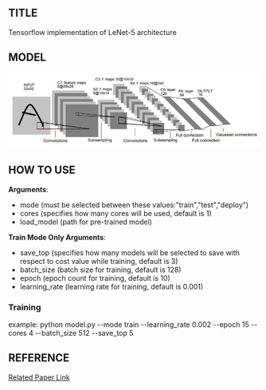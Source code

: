 ## TITLE 
Tensorflow implementation of LeNet-5 architecture

## MODEL
![Model](LeNet-5.jpg)

## HOW TO USE
**Arguments**:
- mode              (must be selected between these values:"train","test","deploy")
- cores             (specifies how many cores will be used, default is 1)
- load_model        (path for pre-trained model)

**Train Mode Only Arguments**:
- save_top          (specifies how many models will be selected to save with respect to cost value while training, default is 3)
- batch_size        (batch size for training, default is 128)
- epoch             (epoch count for training, default is 10)
- learning_rate     (learning rate for training, default is 0.001)

### Training

example:
python model.py --mode train --learning_rate 0.002 --epoch 15 --cores 4 --batch_size 512 --save_top 5

## REFERENCE
[Related Paper Link](http://yann.lecun.com/exdb/publis/pdf/lecun-98.pdf)
